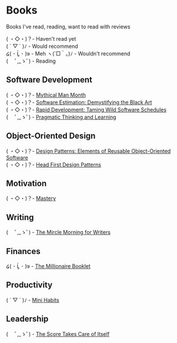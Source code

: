# Books
Books I've read, reading, want to read with reviews

( ・◇・)？- Haven't read yet  
( ´ ▽ ` )ﾉ - Would recommend  
໒( ･ Ĺ̯ ･ )७ - Meh
ヽ(´□｀。)ﾉ - Wouldn't recommend  
( 　ﾟ,_ゝﾟ) - Reading  

## Software Development
( ・◇・)？- [Mythical Man Month](https://www.amazon.com/Mythical-Man-Month-Software-Engineering-Anniversary/dp/0201835959)    
( ・◇・)？- [Software Estimation: Demystifying the Black Art](https://www.amazon.com/Software-Estimation-Demystifying-Developer-Practices/dp/0735605351)    
( ・◇・)？- [Rapid Development: Taming Wild Software Schedules](https://www.amazon.com/gp/product/1556159005/)    
( 　ﾟ,_ゝﾟ) - [Pragmatic Thinking and Learning](https://www.amazon.com/Pragmatic-Thinking-Learning-Refactor-Programmers/dp/1934356050)

## Object-Oriented Design
( ・◇・)？- [Design Patterns: Elements of Reusable Object-Oriented Software](https://www.amazon.com/Design-Patterns-Elements-Reusable-Object-Oriented/dp/0201633612)    
( ・◇・)？- [Head First Design Patterns](https://www.amazon.com/Head-First-Design-Patterns-Freeman/dp/0596007124)

## Motivation
( ・◇・)？- [Mastery](https://www.amazon.com/Mastery-Robert-Greene/dp/014312417X)    

## Writing
( 　ﾟ,_ゝﾟ) - [The Mircle Morning for Writers](https://www.amazon.com/Miracle-Morning-Writers-Writing-Increases/dp/1942589050)     
## Finances
໒( ･ Ĺ̯ ･ )७ - [The Millionaire Booklet](https://www.amazon.com/The-Millionaire-Booklet/dp/B01IRTK2SU) 

## Productivity
( ´ ▽ ` )ﾉ - [Mini Habits](https://www.amazon.com/Mini-Habits-Smaller-Bigger-Results-ebook/dp/B00HGKNBDK)   

## Leadership
( 　ﾟ,_ゝﾟ) - [The Score Takes Care of Itself](https://www.amazon.com/Score-Takes-Care-Itself-Philosophy/dp/1591843472)
